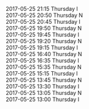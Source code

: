 2017-05-25 21:15 Thursday  I  
2017-05-25 20:50 Thursday  N  
2017-05-25 20:45 Thursday  I  
2017-05-25 19:50 Thursday  N  
2017-05-25 19:45 Thursday  I  
2017-05-25 19:20 Thursday  N  
2017-05-25 19:15 Thursday  I  
2017-05-25 16:40 Thursday  N  
2017-05-25 16:35 Thursday  I  
2017-05-25 15:35 Thursday  N  
2017-05-25 15:15 Thursday  I  
2017-05-25 13:45 Thursday  N  
2017-05-25 13:30 Thursday  I  
2017-05-25 13:05 Thursday  N  
2017-05-25 13:00 Thursday  I  
